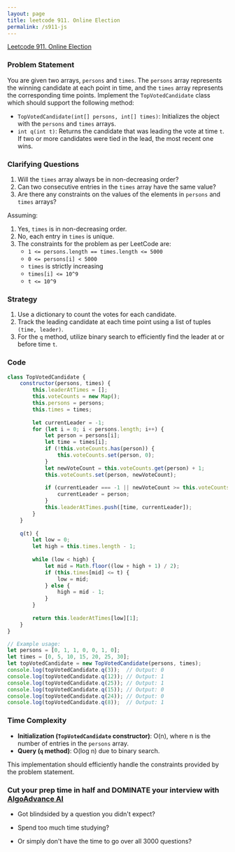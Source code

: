 ```yaml
---
layout: page
title: leetcode 911. Online Election
permalink: /s911-js
---
```

[Leetcode 911. Online Election](https://algoadvance.github.io/algoadvance/l911)
### Problem Statement

You are given two arrays, `persons` and `times`. The `persons` array represents the winning candidate at each point in time, and the `times` array represents the corresponding time points. Implement the `TopVotedCandidate` class which should support the following method:

- `TopVotedCandidate(int[] persons, int[] times)`: Initializes the object with the `persons` and `times` arrays.
- `int q(int t)`: Returns the candidate that was leading the vote at time `t`. If two or more candidates were tied in the lead, the most recent one wins.

### Clarifying Questions

1. Will the `times` array always be in non-decreasing order?
2. Can two consecutive entries in the `times` array have the same value?
3. Are there any constraints on the values of the elements in `persons` and `times` arrays?

Assuming:
1. Yes, `times` is in non-decreasing order.
2. No, each entry in `times` is unique.
3. The constraints for the problem as per LeetCode are:
   - `1 <= persons.length == times.length <= 5000`
   - `0 <= persons[i] < 5000`
   - `times` is strictly increasing
   - `times[i] <= 10^9`
   - `t <= 10^9`

### Strategy

1. Use a dictionary to count the votes for each candidate.
2. Track the leading candidate at each time point using a list of tuples `(time, leader)`.
3. For the `q` method, utilize binary search to efficiently find the leader at or before time `t`.

### Code

```javascript
class TopVotedCandidate {
    constructor(persons, times) {
        this.leaderAtTimes = [];
        this.voteCounts = new Map();
        this.persons = persons;
        this.times = times;
        
        let currentLeader = -1;
        for (let i = 0; i < persons.length; i++) {
            let person = persons[i];
            let time = times[i];
            if (!this.voteCounts.has(person)) {
                this.voteCounts.set(person, 0);
            }
            let newVoteCount = this.voteCounts.get(person) + 1;
            this.voteCounts.set(person, newVoteCount);
            
            if (currentLeader === -1 || newVoteCount >= this.voteCounts.get(currentLeader)) {
                currentLeader = person;
            }
            this.leaderAtTimes.push([time, currentLeader]);
        }
    }
    
    q(t) {
        let low = 0;
        let high = this.times.length - 1;
        
        while (low < high) {
            let mid = Math.floor((low + high + 1) / 2);
            if (this.times[mid] <= t) {
                low = mid;
            } else {
                high = mid - 1;
            }
        }
        
        return this.leaderAtTimes[low][1];
    }
}

// Example usage:
let persons = [0, 1, 1, 0, 0, 1, 0];
let times = [0, 5, 10, 15, 20, 25, 30];
let topVotedCandidate = new TopVotedCandidate(persons, times);
console.log(topVotedCandidate.q(3));  // Output: 0
console.log(topVotedCandidate.q(12)); // Output: 1
console.log(topVotedCandidate.q(25)); // Output: 1
console.log(topVotedCandidate.q(15)); // Output: 0
console.log(topVotedCandidate.q(24)); // Output: 0
console.log(topVotedCandidate.q(8));  // Output: 1
```

### Time Complexity

- **Initialization (`TopVotedCandidate` constructor)**: O(n), where n is the number of entries in the `persons` array.
- **Query (`q` method)**: O(log n) due to binary search.

This implementation should efficiently handle the constraints provided by the problem statement.


### Cut your prep time in half and DOMINATE your interview with [AlgoAdvance AI](https://algoAdvance.com)

- Got blindsided by a question you didn't expect?

- Spend too much time studying?

- Or simply don't have the time to go over all 3000 questions?

